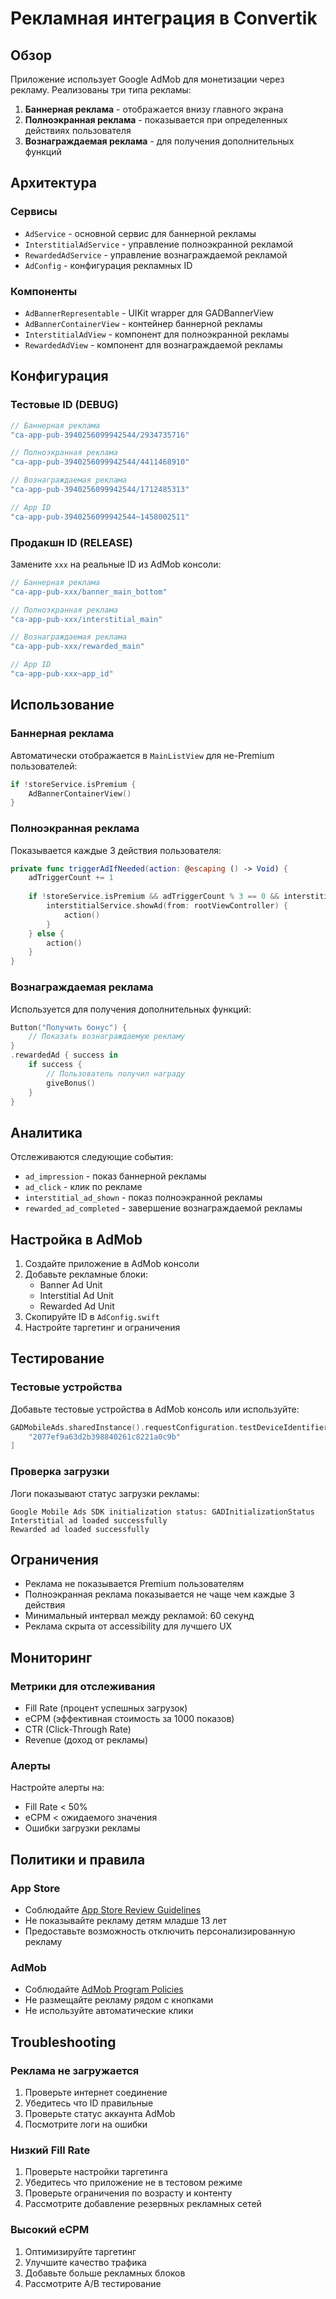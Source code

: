 # Рекламная интеграция в Convertik

## Обзор

Приложение использует Google AdMob для монетизации через рекламу. Реализованы три типа рекламы:

1. **Баннерная реклама** - отображается внизу главного экрана
2. **Полноэкранная реклама** - показывается при определенных действиях пользователя
3. **Вознаграждаемая реклама** - для получения дополнительных функций

## Архитектура

### Сервисы

- `AdService` - основной сервис для баннерной рекламы
- `InterstitialAdService` - управление полноэкранной рекламой
- `RewardedAdService` - управление вознаграждаемой рекламой
- `AdConfig` - конфигурация рекламных ID

### Компоненты

- `AdBannerRepresentable` - UIKit wrapper для GADBannerView
- `AdBannerContainerView` - контейнер баннерной рекламы
- `InterstitialAdView` - компонент для полноэкранной рекламы
- `RewardedAdView` - компонент для вознаграждаемой рекламы

## Конфигурация

### Тестовые ID (DEBUG)

```swift
// Баннерная реклама
"ca-app-pub-3940256099942544/2934735716"

// Полноэкранная реклама
"ca-app-pub-3940256099942544/4411468910"

// Вознаграждаемая реклама
"ca-app-pub-3940256099942544/1712485313"

// App ID
"ca-app-pub-3940256099942544~1458002511"
```

### Продакшн ID (RELEASE)

Замените `xxx` на реальные ID из AdMob консоли:

```swift
// Баннерная реклама
"ca-app-pub-xxx/banner_main_bottom"

// Полноэкранная реклама
"ca-app-pub-xxx/interstitial_main"

// Вознаграждаемая реклама
"ca-app-pub-xxx/rewarded_main"

// App ID
"ca-app-pub-xxx~app_id"
```

## Использование

### Баннерная реклама

Автоматически отображается в `MainListView` для не-Premium пользователей:

```swift
if !storeService.isPremium {
    AdBannerContainerView()
}
```

### Полноэкранная реклама

Показывается каждые 3 действия пользователя:

```swift
private func triggerAdIfNeeded(action: @escaping () -> Void) {
    adTriggerCount += 1
    
    if !storeService.isPremium && adTriggerCount % 3 == 0 && interstitialService.isReady {
        interstitialService.showAd(from: rootViewController) {
            action()
        }
    } else {
        action()
    }
}
```

### Вознаграждаемая реклама

Используется для получения дополнительных функций:

```swift
Button("Получить бонус") {
    // Показать вознаграждаемую рекламу
}
.rewardedAd { success in
    if success {
        // Пользователь получил награду
        giveBonus()
    }
}
```

## Аналитика

Отслеживаются следующие события:

- `ad_impression` - показ баннерной рекламы
- `ad_click` - клик по рекламе
- `interstitial_ad_shown` - показ полноэкранной рекламы
- `rewarded_ad_completed` - завершение вознаграждаемой рекламы

## Настройка в AdMob

1. Создайте приложение в AdMob консоли
2. Добавьте рекламные блоки:
   - Banner Ad Unit
   - Interstitial Ad Unit
   - Rewarded Ad Unit
3. Скопируйте ID в `AdConfig.swift`
4. Настройте таргетинг и ограничения

## Тестирование

### Тестовые устройства

Добавьте тестовые устройства в AdMob консоль или используйте:

```swift
GADMobileAds.sharedInstance().requestConfiguration.testDeviceIdentifiers = [
    "2077ef9a63d2b398840261c8221a0c9b"
]
```

### Проверка загрузки

Логи показывают статус загрузки рекламы:

```
Google Mobile Ads SDK initialization status: GADInitializationStatus
Interstitial ad loaded successfully
Rewarded ad loaded successfully
```

## Ограничения

- Реклама не показывается Premium пользователям
- Полноэкранная реклама показывается не чаще чем каждые 3 действия
- Минимальный интервал между рекламой: 60 секунд
- Реклама скрыта от accessibility для лучшего UX

## Мониторинг

### Метрики для отслеживания

- Fill Rate (процент успешных загрузок)
- eCPM (эффективная стоимость за 1000 показов)
- CTR (Click-Through Rate)
- Revenue (доход от рекламы)

### Алерты

Настройте алерты на:
- Fill Rate < 50%
- eCPM < ожидаемого значения
- Ошибки загрузки рекламы

## Политики и правила

### App Store

- Соблюдайте [App Store Review Guidelines](https://developer.apple.com/app-store/review/guidelines/)
- Не показывайте рекламу детям младше 13 лет
- Предоставьте возможность отключить персонализированную рекламу

### AdMob

- Соблюдайте [AdMob Program Policies](https://support.google.com/admob/answer/6128543)
- Не размещайте рекламу рядом с кнопками
- Не используйте автоматические клики

## Troubleshooting

### Реклама не загружается

1. Проверьте интернет соединение
2. Убедитесь что ID правильные
3. Проверьте статус аккаунта AdMob
4. Посмотрите логи на ошибки

### Низкий Fill Rate

1. Проверьте настройки таргетинга
2. Убедитесь что приложение не в тестовом режиме
3. Проверьте ограничения по возрасту и контенту
4. Рассмотрите добавление резервных рекламных сетей

### Высокий eCPM

1. Оптимизируйте таргетинг
2. Улучшите качество трафика
3. Добавьте больше рекламных блоков
4. Рассмотрите A/B тестирование 